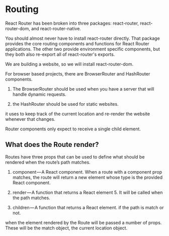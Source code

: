 # Routing

React Router has been broken into three packages: react-router, react-router-dom, and react-router-native.

You should almost never have to install react-router directly. That package provides the core routing components and functions for React Router applications. The other two provide environment specific components, but they both also re-export all of react-router's exports.

We are building a website, so we will install react-router-dom.

For browser based projects, there are BrowserRouter and HashRouter components.

1. The BrowserRouter should be used when you have a server that will handle dynamic requests.

2. the HashRouter should be used for static websites.


it uses to keep track of the current location and re-render the website whenever that changes. 

Router components only expect to receive a single child element.

## What does the Route render?

Routes have three props that can be used to define what should be rendered when the route’s path matches.

1. component — A React component. When a route with a component prop matches, the route will return a new element whose type is the provided React component.

2. render — A function that returns a React element 5. It will be called when the path matches.

3. children — A function that returns a React element. if the path is match or not.

when the element rendered by the Route will be passed a number of props. These will be the match object, the current location object.

